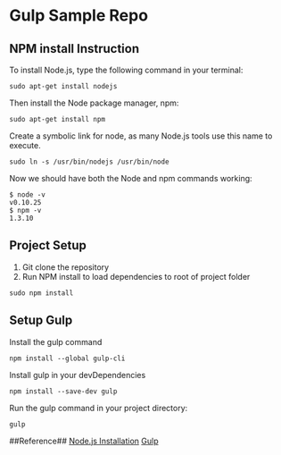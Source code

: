 # Gulp Sample Repo #
## NPM install Instruction
 To install Node.js, type the following command in your terminal:
```shell
sudo apt-get install nodejs
```
 Then install the Node package manager, npm:
```shell
sudo apt-get install npm
```
Create a symbolic link for node, as many Node.js tools use this name to execute.
```shell
sudo ln -s /usr/bin/nodejs /usr/bin/node
```
Now we should have both the Node and npm commands working:
```shell
$ node -v
v0.10.25
$ npm -v
1.3.10
```
## Project Setup
1. Git clone the repository
2. Run NPM install to load dependencies to root of project folder
```shell
sudo npm install
```
## Setup Gulp ##
Install the gulp command
```shell
npm install --global gulp-cli
```
Install gulp in your devDependencies
```shell
npm install --save-dev gulp
```
Run the gulp command in your project directory:
```shell
gulp
```
##Reference##
[Node.js Installation](http://www.hostingadvice.com/how-to/install-nodejs-ubuntu-14-04/#ubuntu-package-manager )
[Gulp](https://github.com/gulpjs/gulp/blob/master/docs/getting-started.md)



